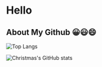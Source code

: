 # Hello

## About My Github 😀😃😄

![Top Langs](https://github-readme-stats.vercel.app/api/top-langs/?username=denganjia&layout=compact)

![Christmas's GitHub stats](https://github-readme-stats.vercel.app/api?username=denganjia&show_icons=true&theme=tokyonight)
